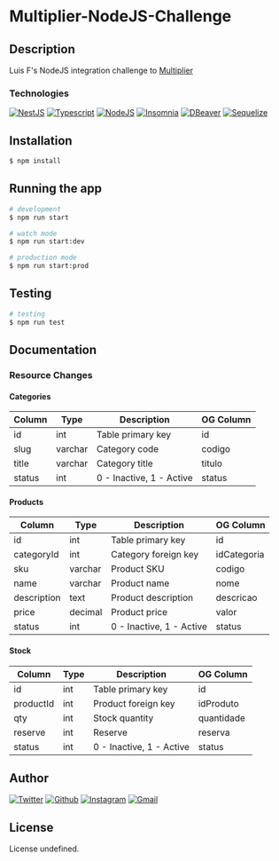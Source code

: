 # Multiplier-NodeJS-Challenge

## Description

Luis F's NodeJS integration challenge to <a href="http://multiplier.com.br" target="_blank">Multiplier</a>

### Technologies

<a href="https://nestjs.com/"><img src="https://img.shields.io/badge/-NestJS-30363D?style=flat&amp;logo=nestjs" alt="NestJS"/></a> <a href="https://www.typescriptlang.org/"><img src="https://img.shields.io/badge/-Typescript-30363D?style=flat&amp;logo=typescript" alt="Typescript"/></a> <a href="https://nodejs.org/en/"><img src="https://img.shields.io/badge/-NodeJS-30363D?style=flat&amp;logo=node.js" alt="NodeJS"/></a> <a href="https://insomnia.rest/"><img src="https://img.shields.io/badge/-Insomnia-30363D?style=flat&amp;logo=insomnia" alt="Insomnia"/></a> <a href="https://dbeaver.io/"><img src="https://img.shields.io/badge/-DBeaver-30363D?style=flat&amp;logo=dbeaver" alt="DBeaver"/></a> <a href="https://sequelize.org/"><img src="https://img.shields.io/badge/-Sequelize-30363D?style=flat&amp;logo=sequelize" alt="Sequelize"/></a>

## Installation

```bash
$ npm install
```

## Running the app

```bash
# development
$ npm run start

# watch mode
$ npm run start:dev

# production mode
$ npm run start:prod
```

## Testing

```bash
# testing
$ npm run test
```

## Documentation

### Resource Changes

#### Categories

| Column | Type    | Description                | OG Column
|--------|---------|----------------------------|--------|
| id     | int     | Table primary key          | id
| slug   | varchar | Category code              | codigo
| title  | varchar | Category title             | titulo
| status | int     | 0 - Inactive, 1 - Active   | status

#### Products

| Column      | Type    | Description              | OG Column
|-------------|---------|--------------------------|-------|
| id          | int     | Table primary key | id
| categoryId | int     | Category foreign key     | idCategoria
| sku      | varchar | Product SKU           | codigo
| name        | varchar | Product name          | nome
| description   | text    | Product description     | descricao
| price       | decimal | Product price         | valor
| status      | int     | 0 - Inactive, 1 - Active   | status

#### Stock

| Column     | Type    | Description                | OG Column
|------------|---------|--------------------------|-------|
| id         | int     | Table primary key | id
| productId  | int     | Product foreign key       | idProduto
| qty | int     | Stock quantity    | quantidade
| reserve    | int     | Reserve     | reserva
| status     | int     | 0 - Inactive, 1 - Active   | status

## Author

<a href="https://twitter.com/luisfloat"><img src="https://img.shields.io/badge/-Twitter-30363D?style=flat&amp;logo=twitter" alt="Twitter"/></a> <a href="https://github.com/luisfloat"><img src="https://img.shields.io/badge/-Github-30363D?style=flat&amp;logo=github" alt="Github"/></a> <a href="https://instagram.com/luisfloat"><img src="https://img.shields.io/badge/-Instagram-30363D?style=flat&amp;logo=instagram" alt="Instagram"/></a> <a href="mailto:contact@luisfloat.com"><img src="https://img.shields.io/badge/-Gmail-30363D?style=flat&amp;logo=gmail" alt="Gmail"/></a>

## License

License undefined.

